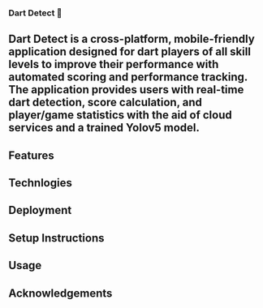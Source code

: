 ### Dart Detect 🎯
 Dart Detect is a cross-platform, mobile-friendly application designed for dart players of all skill levels to improve their performance with automated scoring and performance tracking. 
 The application provides users with real-time dart detection, score calculation, and player/game statistics with the aid of cloud services and a trained Yolov5 model.
 ---
 ## Features
 
 ## Technlogies
 
 ## Deployment
 
 ## Setup Instructions
 
 ## Usage
 
 ## Acknowledgements
